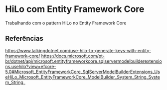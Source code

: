 # HiLo com Entity Framework Core

Trabalhando com o pattern HiLo no Entity Framework Core

## Referências

https://www.talkingdotnet.com/use-hilo-to-generate-keys-with-entity-framework-core/
https://docs.microsoft.com/pt-br/dotnet/api/microsoft.entityframeworkcore.sqlservermodelbuilderextensions.usehilo?view=efcore-5.0#Microsoft_EntityFrameworkCore_SqlServerModelBuilderExtensions_UseHiLo_Microsoft_EntityFrameworkCore_ModelBuilder_System_String_System_String_
